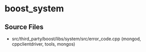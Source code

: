 # boost\_system

## Source Files

- src/third\_party/boost/libs/system/src/error\_code.cpp   (mongod, cppclientdriver, tools, mongos)
